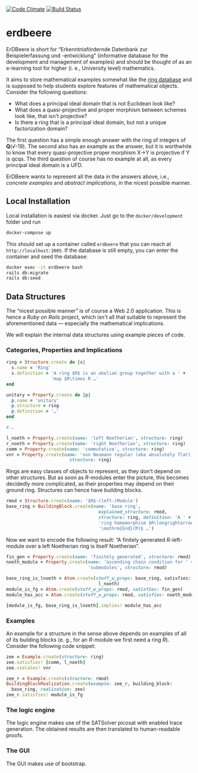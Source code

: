 [![Code Climate](https://codeclimate.com/github/oqpvc/erdbeere/badges/gpa.svg)](https://codeclimate.com/github/oqpvc/erdbeere)
[![Build Status](https://travis-ci.org/oqpvc/erdbeere.svg?branch=master)](https://travis-ci.org/oqpvc/erdbeere)

# erdbeere

ErDBeere is short for “Erkenntnisfördernde Datenbank zur Beispielerfassung und
-entwicklung” (informative database for the development and management of
examples) and should be thought of as an e-learning tool for higher (i. e.,
University level) mathematics.

It aims to store mathematical examples somewhat like
the [ring database](http://ringtheory.herokuapp.com) and is supposed to help
students explore features of mathematical objects. Consider the following
questions:

- What does a principal ideal domain that is not Euclidean look like?
- What does a quasi-projective and proper morphism between schemes look like,
  that isn't projective?
- Is there a ring that is a principal ideal domain, but not a unique
  factorization domain?
  
The first question has a simple enough answer with the ring of integers of
__Q__(√-19). The second also has an example as the answer, but it is worthwhile
to know that every quasi-projective proper morphism X→Y is projective if Y is
qcqs. The third question of course has no example at all, as every principal
ideal domain is a UFD.

ErDBeere wants to represent all the data in the answers above, i.e., *concrete
examples* and *abstract implications*, in the nicest possible manner.

## Local Installation

Local installation is easiest via docker. Just go to the `docker/development` folder und run

```sh
docker-compose up
```
This should set up a container called `erdbeere`
that you can reach at `http://localhost:3005`. 
If the database is still empty, you can enter the container and
seed the database:

```sh
docker exec -it erdbeere bash
rails db:migrate
rails db:seed 
```

## Data Structures

The “nicest possible manner” is of course a Web 2.0 application. This is hence a
*Ruby on Rails* project, which isn't all that suitable to represent the
aforementioned data — especially the mathematical implications.

We will explain the internal data structures using example pieces of code.

### Categories, Properties and Implications

```ruby
ring = Structure.create do |s|
  s.name = 'Ring'
  s.definition = 'A ring $R$ is an abelian group together with a ' +
                 'map $R\times R …' 
end

unitary = Property.create do |p|
  p.name = 'unitary'
  p.structure = ring
  p.definition = '…'
end

# …

l_noeth = Property.create(name: 'left Noetherian', structure: ring)
r_noeth = Property.create(name: 'right Noetherian', structure: ring)
comm = Property.create(name: 'commutative', structure: ring)
vnr = Property.create(name: 'von Neumann regular (aka absolutely flat)',
                        structure: ring)

```

Rings are easy classes of objects to represent, as they don't depend on other
structures. But as soon as $R$-modules enter the picture, this becomes decidedly
more complicated, as their properties may depend on their ground ring.
Structures can hence have building blocks.

```ruby
rmod = Structure.create(name: '$R$-(left-)Module')
base_ring = BuildingBlock.create(name: 'base ring',
                                   explained_structure: rmod,
                                   structure: ring, definition: 'A ' +
                                   'ring homomorphism $R\longrightarrow ' +
                                   '\mathrm{End}(M)$ …')
```

Now we want to encode the following result: “A finitely generated
$R$-left-module over a left Noetherian ring is itself Noetherian”.

```ruby
fin_gen = Property.create(name: 'finitely generated', structure: rmod)
noeth_module = Property.create(name: 'ascending chain condition for ' +
                               'submodules', structure: rmod)

base_ring_is_lnoeth = Atom.create(stuff_w_props: base_ring, satisfies:
                                   l_noeth)
module_is_fg = Atom.create(stuff_w_props: rmod, satisfies: fin_gen)
module_has_acc = Atom.create(stuff_w_props: rmod, satisfies: noeth_module)

[module_is_fg, base_ring_is_lnoeth].implies! module_has_acc
```

### Examples

An example for a structure in the sense above depends on examples of all of its
building blocks (e. g., for an $R$-module we first need a ring $R$). Consider
the following code snippet:

```ruby
zee = Example.create(structure: ring)
zee.satisfies! [comm, l_noeth]
zee.violates! vnr

zee_r = Example.create(structure: rmod)
BuildingBlockRealization.create(example: zee_r, building_block:
  base_ring, realization: zee)
zee_r.satisfies! module_is_fg
```

### The logic engine

The logic engine makes use of the SATSolver picosat with enabled trace generation.
The obtained results are then translated to human-readable proofs.

### The GUI

The GUI makes use of bootstrap.
